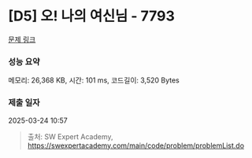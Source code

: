 # [D5] 오! 나의 여신님 - 7793 

[문제 링크](https://swexpertacademy.com/main/code/problem/problemDetail.do?contestProbId=AWsBQpPqMNMDFARG) 

### 성능 요약

메모리: 26,368 KB, 시간: 101 ms, 코드길이: 3,520 Bytes

### 제출 일자

2025-03-24 10:57



> 출처: SW Expert Academy, https://swexpertacademy.com/main/code/problem/problemList.do